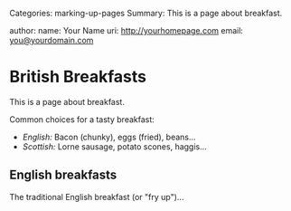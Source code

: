 Categories: marking-up-pages
Summary: This is a page about breakfast.

author:
  name: Your Name
  uri: http://yourhomepage.com
  email: you@yourdomain.com

# British Breakfasts

This is a page about breakfast.

Common choices for a tasty breakfast:

- *English:* Bacon (chunky), eggs (fried), beans...
- *Scottish:* Lorne sausage, potato scones, haggis...

## English breakfasts

The traditional English breakfast (or "fry up")...